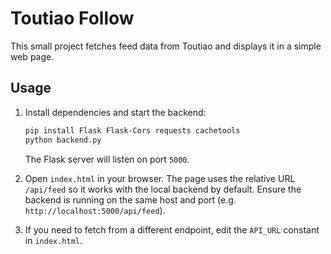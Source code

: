 # Toutiao Follow

This small project fetches feed data from Toutiao and displays it in a simple web page.

## Usage

1. Install dependencies and start the backend:
   ```bash
   pip install Flask Flask-Cors requests cachetools
   python backend.py
   ```
   The Flask server will listen on port `5000`.

2. Open `index.html` in your browser. The page uses the relative URL `/api/feed` so it works with the local backend by default. Ensure the backend is running on the same host and port (e.g. `http://localhost:5000/api/feed`).

3. If you need to fetch from a different endpoint, edit the `API_URL` constant in `index.html`.
